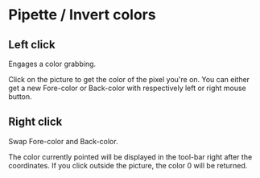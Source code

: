 # Pipette / Invert colors #

## Left click ##

Engages a color grabbing.

Click on the picture to get the color of the pixel you're on. You can either get a new Fore-color or Back-color with respectively left or right mouse button.

## Right click ##

Swap Fore-color and Back-color.

The color currently pointed will be displayed in the tool-bar right after the coordinates. If you click outside the picture, the color 0 will be returned.